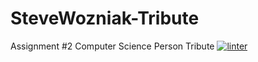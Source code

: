 # SteveWozniak-Tribute
Assignment #2 Computer Science Person Tribute
[![linter](https://github.com/markcompsci/SteveWozniak-Tribute/workflows/linter/badge.svg)](https://github.com/marketplace/actions/super-linter)